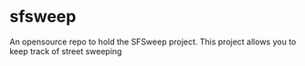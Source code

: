 # sfsweep
An opensource repo to hold the SFSweep project. This project allows you to keep track of street sweeping 
